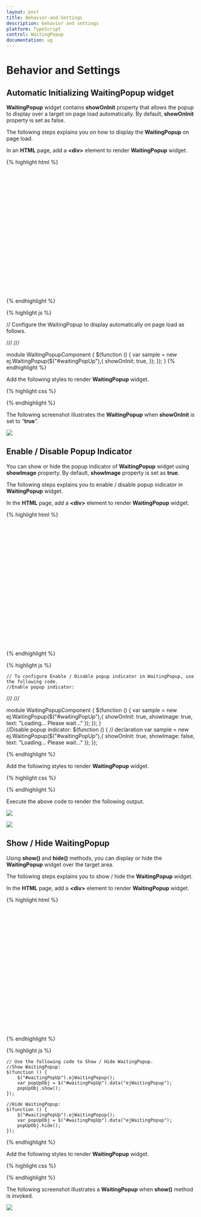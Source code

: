 ```yaml
---
layout: post
title: Behavior-and-Settings
description: behavior and settings
platform: TypeScript
control: WaitingPopup
documentation: ug
---
```


# Behavior and Settings

## Automatic Initializing WaitingPopup widget

**WaitingPopup** widget contains **showOnInit** property that allows the popup to display over a target on page load automatically. By default, **showOnInit** property is set as false.

The following steps explains you on how to display the **WaitingPopup** on page load.

In an **HTML** page, add a **&lt;div&gt;** element to render **WaitingPopup** widget.

{% highlight html %}

<div class="control">
    <div id="waitingPopUp"></div>
</div>  

{% endhighlight %}

{% highlight js %}

// Configure the WaitingPopup to display automatically on page load as follows.

/// <reference path="tsfiles/jquery.d.ts" />
/// <reference path="tsfiles/ej.web.all.d.ts" />

module WaitingPopupComponent {
    $(function () {
        var sample = new ej.WaitingPopup($("#waitingPopUp"),{
            showOnInit: true,
        });
    });
}
{% endhighlight %}

 Add the following styles to render **WaitingPopup** widget.


{% highlight css %}

<style type="text/css" class="cssStyles">

   #waitingPopUp {
       height: 320px;
       width: 600px;
   }
</style>

{% endhighlight %}


The following screenshot illustrates the **WaitingPopup** when **showOnInit** is set to “**true**”.

![](Behavior-and-Settings_images/Behavior-and-Settings_img1.png) 

## Enable / Disable Popup Indicator

You can show or hide the popup indicator of **WaitingPopup** widget using **showImage** property. By default, **showImage** property is set as **true**.

The following steps explains you to enable / disable popup indicator in **WaitingPopup** widget.

 In the **HTML** page, add a **&lt;div&gt;** element to render **WaitingPopup** widget.

{% highlight html %}

<div class="control">
    <div id="waitingPopUp"></div>
</div>  

{% endhighlight %}

{% highlight js %}

    // To configure Enable / Disable popup indicator in WaitingPopup, use the following code.
    //Enable popup indicator:
/// <reference path="tsfiles/jquery.d.ts" />
/// <reference path="tsfiles/ej.web.all.d.ts" />

module WaitingPopupComponent {
 $(function () { 
     var sample = new ej.WaitingPopup($("#waitingPopUp"),{
            showOnInit: true,
            showImage: true,
            text: "Loading... Please wait..."
        });
    });
 }   
    //Disable popup indicator:
 $(function () {
        // declaration
       var sample = new ej.WaitingPopup($("#waitingPopUp"),{
            showOnInit: true,
            showImage: false,
            text: "Loading... Please wait..."
        });
    });
 

{% endhighlight %}

 Add the following styles to render **WaitingPopup** widget.


{% highlight css %}

<style type="text/css" class="cssStyles">
   #waitingPopUp {
       height: 320px;
       width: 600px;
   }
</style>

{% endhighlight %}



Execute the above code to render the following output.

![](Behavior-and-Settings_images/Behavior-and-Settings_img2.png) 

![](Behavior-and-Settings_images/Behavior-and-Settings_img3.png) 

## Show / Hide WaitingPopup

Using **show()** and **hide()** methods, you can display or hide the **WaitingPopup** widget over the target area.

The following steps explains you to show / hide the **WaitingPopup** widget.

In the **HTML** page, add a **&lt;div&gt;** element to render **WaitingPopup** widget.

{% highlight html %}

<div class="control">
    <div id="waitingPopUp"></div>
</div>

{% endhighlight %}

{% highlight js %}

    // Use the following code to Show / Hide WaitingPopup.
    //Show WaitingPopup:
    $(function () {
        $("#waitingPopUp").ejWaitingPopup();
        var popUpObj = $("#waitingPopUp").data("ejWaitingPopup");
        popUpObj.show();
    });
    
    //Hide WaitingPopup:
    $(function () {
        $("#waitingPopUp").ejWaitingPopup();
        var popUpObj = $("#waitingPopUp").data("ejWaitingPopup");
        popUpObj.hide();
    });

{% endhighlight %}

Add the following styles to render **WaitingPopup** widget.

{% highlight css %}

<style type="text/css" class="cssStyles">
   #waitingPopUp {
       height: 320px;
       width: 600px;
   }
</style>

{% endhighlight %}



The following screenshot illustrates a **WaitingPopup** when **show()** method is invoked.

![](Behavior-and-Settings_images/Behavior-and-Settings_img4.png) 

